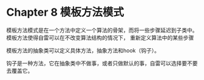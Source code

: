 
# Chapter 8 模板方法模式

模板方法模式是在一个方法中定义一个算法的骨架，而将一些步骤延迟到子类中。模板方法使得自雷可以在不改变算法结构的情况下， 重新定义算法中的某些步骤

模板方法的抽象类可以定义具体方法，抽象方法和hook（钩子）。

钩子是一种方法，它在抽象类中不做事，或者只做默认的事，自雷可以选择要不要去覆盖它。
